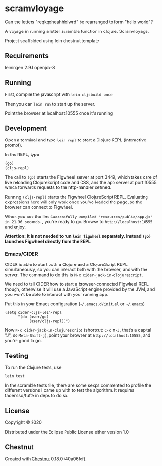 # scramvloyage

Can the letters "reqkqoheahhlolwrd" be rearranged to form "hello world"?

A voyage in running a letter scramble function in clojure. Scramvloyage.

Project scaffolded using lein chestnut template

## Requirements

leiningen 2.9.1
openjdk-8

## Running

First, compile the javascript with `lein cljsbuild once`.

Then you can `lein run` to start up the server. 

Point the browser at localhost:10555 once it's running.

## Development

Open a terminal and type `lein repl` to start a Clojure REPL
(interactive prompt).

In the REPL, type

```clojure
(go)
(cljs-repl)
```

The call to `(go)` starts the Figwheel server at port 3449, which takes care of
live reloading ClojureScript code and CSS, and the app server at port 10555 
which forwards requests to the http-handler defined. 

Running `(cljs-repl)` starts the Figwheel ClojureScript REPL. Evaluating
expressions here will only work once you've loaded the page, so the browser can
connect to Figwheel.

When you see the line `Successfully compiled "resources/public/app.js" in 21.36
seconds.`, you're ready to go. Browse to `http://localhost:10555` and enjoy.

**Attention: It is not needed to run `lein figwheel` separately. Instead `(go)`
launches Figwheel directly from the REPL**

### Emacs/CIDER

CIDER is able to start both a Clojure and a ClojureScript REPL simultaneously,
so you can interact both with the browser, and with the server. The command to
do this is `M-x cider-jack-in-clojurescript`.

We need to tell CIDER how to start a browser-connected Figwheel REPL though,
otherwise it will use a JavaScript engine provided by the JVM, and you won't be
able to interact with your running app.

Put this in your Emacs configuration (`~/.emacs.d/init.el` or `~/.emacs`)

``` emacs-lisp
(setq cider-cljs-lein-repl
      "(do (user/go)
           (user/cljs-repl))")
```

Now `M-x cider-jack-in-clojurescript` (shortcut: `C-c M-J`, that's a capital
"J", so `Meta-Shift-j`), point your browser at `http://localhost:10555`, and
you're good to go.

## Testing

To run the Clojure tests, use

``` shell
lein test
```

In the scramble tests file, there are some sexps commented to profile the different versions I came up with to test the algorithm. It requires taoensso/tufte in deps to do so.

## License

Copyright © 2020 

Distributed under the Eclipse Public License either version 1.0 

## Chestnut

Created with [Chestnut](http://plexus.github.io/chestnut/) 0.18.0 (40a06fcf).
